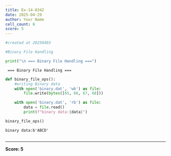 ```yaml
---
title: Ex-14-8342
date: 2025-04-29
author: Your Name
cell_count: 6
score: 5
---
```


```python
#created at 20250403
```


```python
#Binary File Handling
```


```python
print("\n === Binary File Handling ===")
```

    
     === Binary File Handling ===



```python
def binary_file_ops():
    #writing Binary data
    with open('binary.dat', 'wb') as file:
        file.write(bytes([65, 66, 67, 68]))

    with open('binary.dat', 'rb') as file:
        data = file.read()
        print(f"binary data:{data}")
```


```python
binary_file_ops()
```

    binary data:b'ABCD'



```python

```


---
**Score: 5**